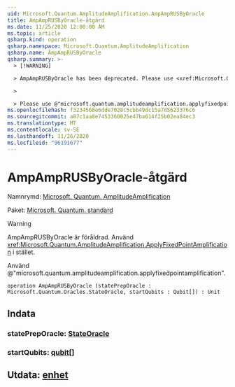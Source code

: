```yaml
---
uid: Microsoft.Quantum.AmplitudeAmplification.AmpAmpRUSByOracle
title: AmpAmpRUSByOracle-åtgärd
ms.date: 11/25/2020 12:00:00 AM
ms.topic: article
qsharp.kind: operation
qsharp.namespace: Microsoft.Quantum.AmplitudeAmplification
qsharp.name: AmpAmpRUSByOracle
qsharp.summary: >-
  > [!WARNING]

  > AmpAmpRUSByOracle has been deprecated. Please use <xref:Microsoft.Quantum.AmplitudeAmplification.ApplyFixedPointAmplification> instead.

  >

  > Please use @"microsoft.quantum.amplitudeamplification.applyfixedpointamplification".
ms.openlocfilehash: f3234568e6dde7028c5cbb49dc15a7d5623376c6
ms.sourcegitcommit: a87c1aa8e7453360025e47ba614f25b02ea84ec3
ms.translationtype: MT
ms.contentlocale: sv-SE
ms.lasthandoff: 11/26/2020
ms.locfileid: "96191677"
---
```

# <a name="ampamprusbyoracle-operation"></a>AmpAmpRUSByOracle-åtgärd

Namnrymd: [Microsoft. Quantum. AmplitudeAmplification](xref:Microsoft.Quantum.AmplitudeAmplification)

Paket: [Microsoft. Quantum. standard](https://nuget.org/packages/Microsoft.Quantum.Standard)


> [!WARNING]
> AmpAmpRUSByOracle är föråldrad. Använd <xref:Microsoft.Quantum.AmplitudeAmplification.ApplyFixedPointAmplification> i stället.
>
> Använd @"microsoft.quantum.amplitudeamplification.applyfixedpointamplification".



```qsharp
operation AmpAmpRUSByOracle (statePrepOracle : Microsoft.Quantum.Oracles.StateOracle, startQubits : Qubit[]) : Unit
```


## <a name="input"></a>Indata

### <a name="statepreporacle--stateoracle"></a>statePrepOracle: [StateOracle](xref:Microsoft.Quantum.Oracles.StateOracle)




### <a name="startqubits--qubit"></a>startQubits: [qubit](xref:microsoft.quantum.lang-ref.qubit)[]





## <a name="output--unit"></a>Utdata: [enhet](xref:microsoft.quantum.lang-ref.unit)

